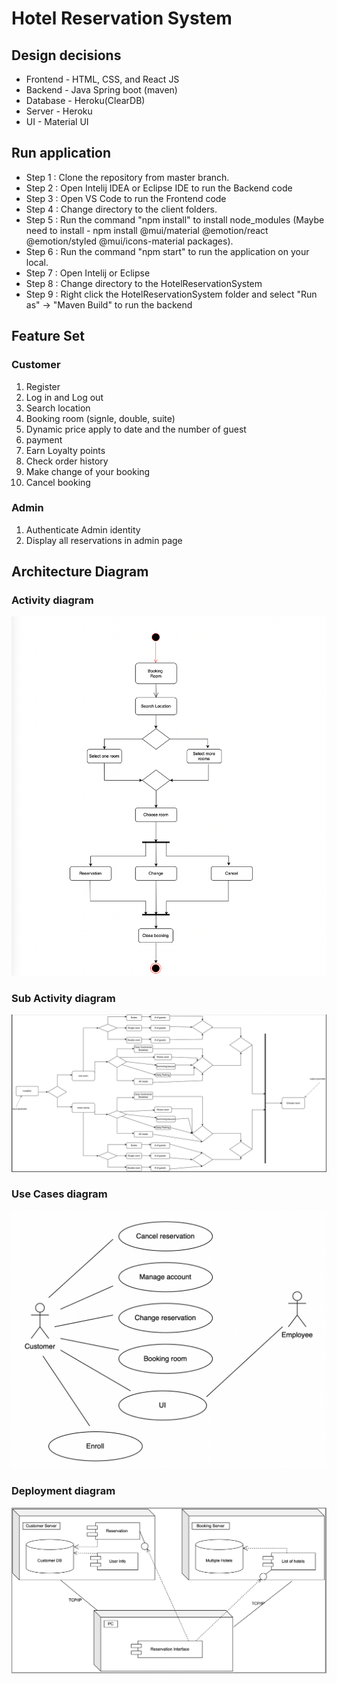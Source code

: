 # Hotel Reservation System

## Design decisions
- Frontend - HTML, CSS, and React JS
- Backend - Java Spring boot (maven)
- Database - Heroku(ClearDB)
- Server - Heroku
- UI - Material UI

## Run application
- Step 1 : Clone the repository from master branch.
- Step 2 : Open Intelij IDEA or Eclipse IDE to run the Backend code
- Step 3 : Open VS Code to run the Frontend code
- Step 4 : Change directory to the client folders.
- Step 5 : Run the command "npm install" to install node_modules (Maybe need to install - npm install @mui/material @emotion/react @emotion/styled @mui/icons-material packages).
- Step 6 : Run the command "npm start" to run the application on your local.
- Step 7 : Open Intelij or Eclipse
- Step 8 : Change directory to the HotelReservationSystem
- Step 9 : Right click the HotelReservationSystem folder and select "Run as" -> "Maven Build" to run the backend

## Feature Set
### Customer
1. Register
2. Log in and Log out
3. Search location
4. Booking room (signle, double, suite)
5. Dynamic price apply to date and the number of guest
6. payment
7. Earn Loyalty points
8. Check order history
9. Make change of your booking
10. Cancel booking

### Admin
1. Authenticate Admin identity
2. Display all reservations in admin page

## Architecture Diagram

### Activity diagram
![ActivityDiagram](Activity_diagram.png)

### Sub Activity diagram
![SubActivityDiagram](SubActivity_diagram.png)

### Use Cases diagram
![UseCasesDiagram](UseCases_diagram.png)

### Deployment diagram
![DeploymentDiagram](Deployment_diagram.png)

